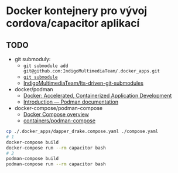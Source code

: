 # Docker kontejnery pro vývoj cordova/capacitor aplikací

## TODO
- git submoduly:
  - `git submodule add git@github.com:IndigoMultimediaTeam/.docker_apps.git`
  - [`git submodule`](https://gist.github.com/jaandrle/b4836d72b63a3eefc6126d94c683e5b3)
  - [IndigoMultimediaTeam/lts-driven-git-submodules](https://github.com/IndigoMultimediaTeam/lts-driven-git-submodules)
- docker/podman
  - [Docker: Accelerated, Containerized Application Development](https://www.docker.com/)
  - [Introduction — Podman documentation](https://docs.podman.io/en/latest/Introduction.html)
- docker-compose/podman-compose
  - [Docker Compose overview](https://docs.docker.com/compose/)
  - [containers/podman-compose](https://github.com/containers/podman-compose)

```bash
cp ./.docker_apps/dapper_drake.compose.yaml ./compose.yaml
# 1
docker-compose build
docker-compose run --rm capacitor bash
# 2
podman-compose build
podman-compose run --rm capacitor bash
```
